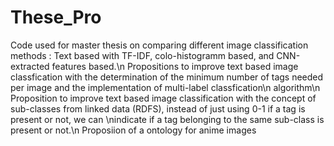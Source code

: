 # These_Pro
Code used for master thesis on comparing different image classification methods : Text based with TF-IDF, colo-histogramm based, and CNN-extracted features based.\n
Propositions to improve text based image classfication with the determination of the minimum number of tags needed per image and the implementation of multi-label classfication\n algorithm\n
Proposition to improve text based image classification with the concept of sub-classes from linked data (RDFS), instead of just using 0-1 if a tag is present or not, we can \nindicate if a tag belonging to the same sub-class is present or not.\n
Proposiion of a ontology for anime images
